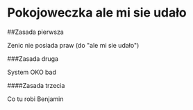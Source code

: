 # Pokojoweczka ale mi sie udało

##Zasada pierwsza

Zenic nie posiada praw (do "ale mi sie udało")

###Zasada druga

System OKO bad

####Zasada trzecia

Co tu robi Benjamin

